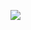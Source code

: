 ![]([AdsteRigLogo.png](https://github.com/JamStudios/AdsteRig/blob/main/Resources/Logo/AdsteRigLogo.png))
